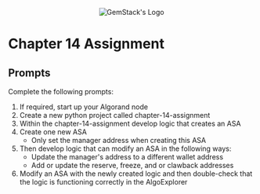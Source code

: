 <p align="center">
  <img
  src="https://camo.githubusercontent.com/e4ac909b3da508a9e5f8f5276359dd0d8a484a30dc58daf2b29755d87aa09b57/68747470733a2f2f67656d737461636b2e696f2f7374617469632f31626135356364376237663639393165633965646262386331343332323533342f30656261302f6c6f676f5f7072696d6172795f737461636b65642e61766966"
  alt="GemStack's Logo"
  />
</p>

# Chapter 14 Assignment

## Prompts

Complete the following prompts:

1. If required, start up your Algorand node
2. Create a new python project called chapter-14-assignment
3. Within the chapter-14-assignment develop logic that creates an ASA
4. Create one new ASA
   * Only set the manager address when creating this ASA
5. Then develop logic that can modify an ASA in the following ways:
   * Update the manager's address to a different wallet address
   * Add or update the reserve, freeze, and or clawback addresses
6. Modify an ASA with the newly created logic and then double-check that the logic is functioning correctly in the AlgoExplorer
